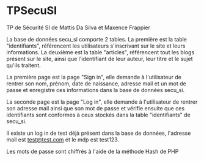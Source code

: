 # TPSecuSI
TP de Sécurité SI de Mattis Da Silva et Maxence Frappier

La base de données secu_si comporte 2 tables. La première est la table "identifiants", référencent les utilisateurs s'inscrivant sur le site et leurs
informations. La deuxième est la table "articles", référencent tout les blogs présent sur le site, ainsi que l'identifiant de leur auteur, leur titre et le sujet
qu'ils traitent.

La première page est la page "Sign in", elle demande à l'utilisateur de rentrer son nom, prénom, date de naissance, adresse mail et un mot de passe et enregistre
ces informations dans la base de données secu_si.

La seconde page est la page "Log in", elle demande à l'utilisateur de rentrer son adresse mail ainsi que son mot de passe et vérifie ensuite que ces identifiants 
sont conformes à ceux stockés dans la table "identifiants" de secu_si.

Il existe un log in de test déjà présent dans la base de données, l'adresse mail est test@test.com et le mdp est test123.

Les mots de passe sont chiffrés à l'aide de la méthode Hash de PHP
